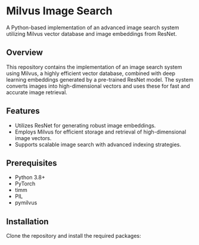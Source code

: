 # Milvus Image Search
A Python-based implementation of an advanced image search system utilizing Milvus vector database and image embeddings from ResNet.


## Overview
This repository contains the implementation of an image search system using Milvus, a highly efficient vector database, combined with deep learning embeddings generated by a pre-trained ResNet model. The system converts images into high-dimensional vectors and uses these for fast and accurate image retrieval.

## Features
- Utilizes ResNet for generating robust image embeddings.
- Employs Milvus for efficient storage and retrieval of high-dimensional image vectors.
- Supports scalable image search with advanced indexing strategies.

## Prerequisites
- Python 3.8+
- PyTorch
- timm
- PIL
- pymilvus

## Installation
Clone the repository and install the required packages:
